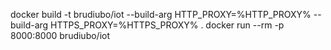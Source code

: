 docker build -t brudiubo/iot --build-arg HTTP_PROXY=%HTTP_PROXY% --build-arg HTTPS_PROXY=%HTTPS_PROXY% .
docker run --rm -p 8000:8000 brudiubo/iot